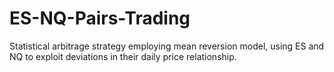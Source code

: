 # ES-NQ-Pairs-Trading
Statistical arbitrage strategy employing mean reversion model, using ES and NQ to exploit deviations in their daily price relationship.
